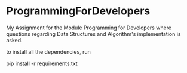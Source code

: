 # ProgrammingForDevelopers
My Assignment for the Module Programming for Developers where questions regarding Data Structures and Algorithm's implementation is asked.


to install all the dependencies, run

pip install -r requirements.txt

